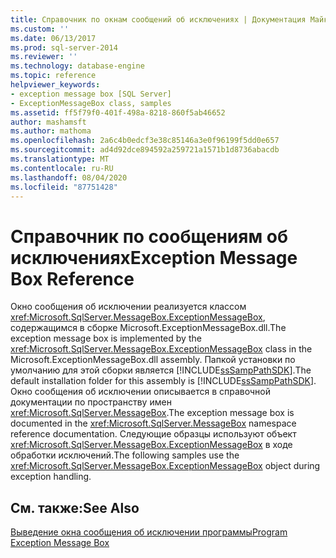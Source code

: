 ```yaml
---
title: Справочник по окнам сообщений об исключениях | Документация Майкрософт
ms.custom: ''
ms.date: 06/13/2017
ms.prod: sql-server-2014
ms.reviewer: ''
ms.technology: database-engine
ms.topic: reference
helpviewer_keywords:
- exception message box [SQL Server]
- ExceptionMessageBox class, samples
ms.assetid: ff5f79f0-401f-498a-8218-860f5ab46652
author: mashamsft
ms.author: mathoma
ms.openlocfilehash: 2a6c4b0edcf3e38c85146a3e0f96199f5dd0e657
ms.sourcegitcommit: ad4d92dce894592a259721a1571b1d8736abacdb
ms.translationtype: MT
ms.contentlocale: ru-RU
ms.lasthandoff: 08/04/2020
ms.locfileid: "87751428"
---
```

# <a name="exception-message-box-reference"></a><span data-ttu-id="e8994-102">Справочник по сообщениям об исключениях</span><span class="sxs-lookup"><span data-stu-id="e8994-102">Exception Message Box Reference</span></span>
  <span data-ttu-id="e8994-103">Окно сообщения об исключении реализуется классом <xref:Microsoft.SqlServer.MessageBox.ExceptionMessageBox>, содержащимся в сборке Microsoft.ExceptionMessageBox.dll.</span><span class="sxs-lookup"><span data-stu-id="e8994-103">The exception message box is implemented by the <xref:Microsoft.SqlServer.MessageBox.ExceptionMessageBox> class in the Microsoft.ExceptionMessageBox.dll assembly.</span></span> <span data-ttu-id="e8994-104">Папкой установки по умолчанию для этой сборки является [!INCLUDE[ssSampPathSDK](../../includes/sssamppathsdk-md.md)].</span><span class="sxs-lookup"><span data-stu-id="e8994-104">The default installation folder for this assembly is [!INCLUDE[ssSampPathSDK](../../includes/sssamppathsdk-md.md)].</span></span> <span data-ttu-id="e8994-105">Окно сообщения об исключении описывается в справочной документации по пространству имен <xref:Microsoft.SqlServer.MessageBox>.</span><span class="sxs-lookup"><span data-stu-id="e8994-105">The exception message box is documented in the <xref:Microsoft.SqlServer.MessageBox> namespace reference documentation.</span></span> <span data-ttu-id="e8994-106">Следующие образцы используют объект <xref:Microsoft.SqlServer.MessageBox.ExceptionMessageBox> в ходе обработки исключений.</span><span class="sxs-lookup"><span data-stu-id="e8994-106">The following samples use the <xref:Microsoft.SqlServer.MessageBox.ExceptionMessageBox> object during exception handling.</span></span>  
  
## <a name="see-also"></a><span data-ttu-id="e8994-107">См. также:</span><span class="sxs-lookup"><span data-stu-id="e8994-107">See Also</span></span>  
 [<span data-ttu-id="e8994-108">Выведение окна сообщения об исключении программы</span><span class="sxs-lookup"><span data-stu-id="e8994-108">Program Exception Message Box</span></span>](../../../2014/database-engine/dev-guide/program-exception-message-box.md)  
  
  
